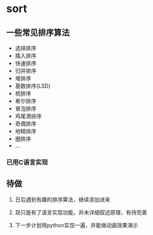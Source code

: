 # sort

## 一些常见排序算法

* 选择排序
* 插入排序
* 快速排序
* 归并排序
* 堆排序
* 基数排序(LSD)
* 梳排序
* 希尔排序
* 冒泡排序
* 鸡尾酒排序
* 奇偶排序
* 地精排序
* 圈排序
* ...

### 已用C语言实现

## 待做

1. 日后遇到有趣的排序算法，继续添加进来

2. 现只是有了语言实现功能，并未详细叙述原理，有待完善

3. 下一步计划用python实现一遍，并能做动画效果演示
